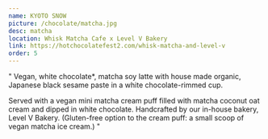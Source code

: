 ```yaml
---
name: KYOTO SNOW
picture: /chocolate/matcha.jpg
desc: matcha
location: Whisk Matcha Cafe x Level V Bakery
link: https://hotchocolatefest2.com/whisk-matcha-and-level-v
order: 5
---
```


"
Vegan, white chocolate\*, matcha soy latte with house made organic, Japanese black sesame paste in a white chocolate-rimmed cup.

Served with a vegan mini matcha cream puff filled with matcha coconut oat cream and dipped in white chocolate. Handcrafted by our in-house bakery, Level V Bakery. (Gluten-free option to the cream puff: a small scoop of vegan matcha ice cream.)
"
